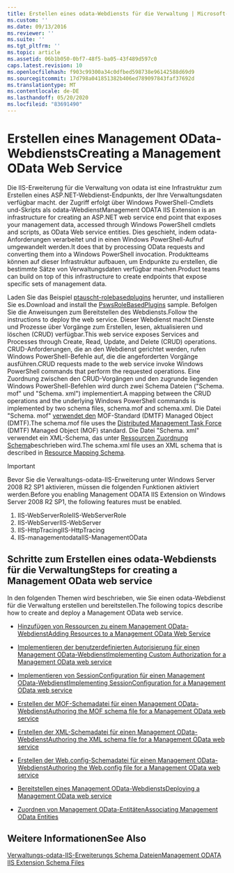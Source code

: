 ```yaml
---
title: Erstellen eines odata-Webdiensts für die Verwaltung | Microsoft-Dokumentation
ms.custom: ''
ms.date: 09/13/2016
ms.reviewer: ''
ms.suite: ''
ms.tgt_pltfrm: ''
ms.topic: article
ms.assetid: 06b1b050-0bf7-48f5-ba05-43f489d597c0
caps.latest.revision: 10
ms.openlocfilehash: f903c99300a34c0dfbed598738e96142588d69d9
ms.sourcegitcommit: 17d798a041851382b406ed789097843faf37692d
ms.translationtype: MT
ms.contentlocale: de-DE
ms.lasthandoff: 05/20/2020
ms.locfileid: "83691490"
---
```

# <a name="creating-a-management-odata-web-service"></a><span data-ttu-id="d01d2-102">Erstellen eines Management OData-Webdiensts</span><span class="sxs-lookup"><span data-stu-id="d01d2-102">Creating a Management OData Web Service</span></span>

<span data-ttu-id="d01d2-103">Die IIS-Erweiterung für die Verwaltung von odata ist eine Infrastruktur zum Erstellen eines ASP.NET-Webdienst-Endpunkts, der Ihre Verwaltungsdaten verfügbar macht. der Zugriff erfolgt über Windows PowerShell-Cmdlets und-Skripts als odata-Webdienst</span><span class="sxs-lookup"><span data-stu-id="d01d2-103">Management ODATA IIS Extension is an infrastructure for creating an ASP.NET web service end point that exposes your management data, accessed through Windows PowerShell cmdlets and scripts, as OData Web service entities.</span></span> <span data-ttu-id="d01d2-104">Dies geschieht, indem odata-Anforderungen verarbeitet und in einen Windows PowerShell-Aufruf umgewandelt werden.</span><span class="sxs-lookup"><span data-stu-id="d01d2-104">It does that by processing OData requests and converting them into a Windows PowerShell invocation.</span></span> <span data-ttu-id="d01d2-105">Produktteams können auf dieser Infrastruktur aufbauen, um Endpunkte zu erstellen, die bestimmte Sätze von Verwaltungsdaten verfügbar machen.</span><span class="sxs-lookup"><span data-stu-id="d01d2-105">Product teams can build on top of this infrastructure to create endpoints that expose specific sets of management data.</span></span>

<span data-ttu-id="d01d2-106">Laden Sie das Beispiel [ptauscht-rolebasedplugins](https://code.msdn.microsoft.com:443/windowsdesktop/PswsRoleBasedPlugins-9c79b75a) herunter, und installieren Sie es.</span><span class="sxs-lookup"><span data-stu-id="d01d2-106">Download and install the [PswsRoleBasedPlugins](https://code.msdn.microsoft.com:443/windowsdesktop/PswsRoleBasedPlugins-9c79b75a) sample.</span></span> <span data-ttu-id="d01d2-107">Befolgen Sie die Anweisungen zum Bereitstellen des Webdiensts.</span><span class="sxs-lookup"><span data-stu-id="d01d2-107">Follow the instructions to deploy the web service.</span></span> <span data-ttu-id="d01d2-108">Dieser Webdienst macht Dienste und Prozesse über Vorgänge zum Erstellen, lesen, aktualisieren und löschen (CRUD) verfügbar.</span><span class="sxs-lookup"><span data-stu-id="d01d2-108">This web service exposes Services and Processes through Create, Read, Update, and Delete (CRUD) operations.</span></span> <span data-ttu-id="d01d2-109">CRUD-Anforderungen, die an den Webdienst gerichtet werden, rufen Windows PowerShell-Befehle auf, die die angeforderten Vorgänge ausführen.</span><span class="sxs-lookup"><span data-stu-id="d01d2-109">CRUD requests made to the web service invoke  Windows PowerShell commands that perform the requested operations.</span></span> <span data-ttu-id="d01d2-110">Eine Zuordnung zwischen den CRUD-Vorgängen und den zugrunde liegenden Windows PowerShell-Befehlen wird durch zwei Schema Dateien ("Schema. mof" und "Schema. xml") implementiert.</span><span class="sxs-lookup"><span data-stu-id="d01d2-110">A mapping between the CRUD operations and the underlying Windows PowerShell commands is implemented by two schema files, schema.mof and schema.xml.</span></span> <span data-ttu-id="d01d2-111">Die Datei "Schema. mof" [verwendet den](https://www.dmtf.org/) MOF-Standard (DMTF) Managed Object (DMTF).</span><span class="sxs-lookup"><span data-stu-id="d01d2-111">The schema.mof file uses the [Distributed Management  Task Force](https://www.dmtf.org/) (DMTF) Managed Object (MOF) standard.</span></span> <span data-ttu-id="d01d2-112">Die Datei "Schema. xml" verwendet ein XML-Schema, das unter [Ressourcen Zuordnung Schema](./resource-mapping-schema.md)beschrieben wird.</span><span class="sxs-lookup"><span data-stu-id="d01d2-112">The schema.xml file uses an XML schema that is described in [Resource Mapping Schema](./resource-mapping-schema.md).</span></span>

> [!IMPORTANT]
> <span data-ttu-id="d01d2-113">Bevor Sie die Verwaltungs-odata-IIS-Erweiterung unter Windows Server 2008 R2 SP1 aktivieren, müssen die folgenden Funktionen aktiviert werden.</span><span class="sxs-lookup"><span data-stu-id="d01d2-113">Before you enabling Management ODATA IIS Extension on Windows Server 2008 R2 SP1, the following features must be enabled.</span></span>
>
> 1. <span data-ttu-id="d01d2-114">IIS-WebServerRole</span><span class="sxs-lookup"><span data-stu-id="d01d2-114">IIS-WebServerRole</span></span>
> 2. <span data-ttu-id="d01d2-115">IIS-WebServer</span><span class="sxs-lookup"><span data-stu-id="d01d2-115">IIS-WebServer</span></span>
> 3. <span data-ttu-id="d01d2-116">IIS-HttpTracing</span><span class="sxs-lookup"><span data-stu-id="d01d2-116">IIS-HttpTracing</span></span>
> 4. <span data-ttu-id="d01d2-117">IIS-managementodata</span><span class="sxs-lookup"><span data-stu-id="d01d2-117">IIS-ManagementOData</span></span>

## <a name="steps-for-creating-a-management-odata-web-service"></a><span data-ttu-id="d01d2-118">Schritte zum Erstellen eines odata-Webdiensts für die Verwaltung</span><span class="sxs-lookup"><span data-stu-id="d01d2-118">Steps for creating a Management OData web service</span></span>

<span data-ttu-id="d01d2-119">In den folgenden Themen wird beschrieben, wie Sie einen odata-Webdienst für die Verwaltung erstellen und bereitstellen.</span><span class="sxs-lookup"><span data-stu-id="d01d2-119">The following topics describe how to create and deploy a Management OData web service.</span></span>

- [<span data-ttu-id="d01d2-120">Hinzufügen von Ressourcen zu einem Management OData-Webdienst</span><span class="sxs-lookup"><span data-stu-id="d01d2-120">Adding Resources to a Management OData Web Service</span></span>](./adding-resources-to-a-management-odata-web-service.md)

- [<span data-ttu-id="d01d2-121">Implementieren der benutzerdefinierten Autorisierung für einen Management OData-Webdienst</span><span class="sxs-lookup"><span data-stu-id="d01d2-121">Implementing Custom Authorization for a Management OData web service</span></span>](./implementing-custom-authorization-for-a-management-odata-web-service.md)

- [<span data-ttu-id="d01d2-122">Implementieren von SessionConfiguration für einen Management OData-Webdienst</span><span class="sxs-lookup"><span data-stu-id="d01d2-122">Implementing SessionConfiguration for a Management OData web service</span></span>](./implementing-sessionconfiguration-for-a-management-odata-web-service.md)

- [<span data-ttu-id="d01d2-123">Erstellen der MOF-Schemadatei für einen Management OData-Webdienst</span><span class="sxs-lookup"><span data-stu-id="d01d2-123">Authoring the MOF schema file for a Management OData web service</span></span>](./authoring-the-mof-schema-file-for-a-management-odata-web-service.md)

- [<span data-ttu-id="d01d2-124">Erstellen der XML-Schemadatei für einen Management OData-Webdienst</span><span class="sxs-lookup"><span data-stu-id="d01d2-124">Authoring the XML schema file for a Management OData web service</span></span>](./authoring-the-xml-schema-file-for-a-management-odata-web-service.md)

- [<span data-ttu-id="d01d2-125">Erstellen der Web.config-Schemadatei für einen Management OData-Webdienst</span><span class="sxs-lookup"><span data-stu-id="d01d2-125">Authoring the Web.config file for a Management OData web service</span></span>](./authoring-the-web-config-file-for-a-management-odata-web-service.md)

- [<span data-ttu-id="d01d2-126">Bereitstellen eines Management OData-Webdiensts</span><span class="sxs-lookup"><span data-stu-id="d01d2-126">Deploying a Management OData web service</span></span>](./deploying-a-management-odata-web-service.md)

- [<span data-ttu-id="d01d2-127">Zuordnen von Management OData-Entitäten</span><span class="sxs-lookup"><span data-stu-id="d01d2-127">Associating Management OData Entities</span></span>](./associating-management-odata-entities.md)

## <a name="see-also"></a><span data-ttu-id="d01d2-128">Weitere Informationen</span><span class="sxs-lookup"><span data-stu-id="d01d2-128">See Also</span></span>

[<span data-ttu-id="d01d2-129">Verwaltungs-odata-IIS-Erweiterungs Schema Dateien</span><span class="sxs-lookup"><span data-stu-id="d01d2-129">Management ODATA IIS Extension Schema Files</span></span>](./management-odata-iis-extension-schema-files.md)
